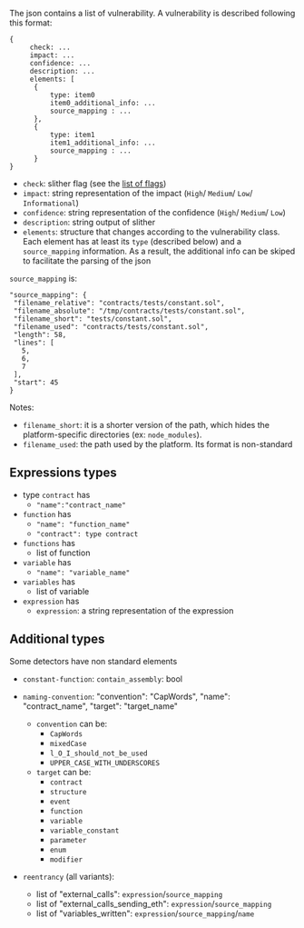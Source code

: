 The json contains a list of vulnerability. A vulnerability is described following this format:

```
{
     check: ...
     impact: ...
     confidence: ...
     description: ...
     elements: [     
      {
          type: item0 
          item0_additional_info: ...  
          source_mapping : ...
      },
      {
          type: item1
          item1_additional_info: ...  
          source_mapping : ...
      }
}
```
- `check`: slither flag (see the [list of flags](https://github.com/trailofbits/slither#detectors))
- `impact`: string representation of the impact (`High`/ `Medium`/ `Low`/ `Informational`)
- `confidence`: string representation of the confidence (`High`/ `Medium`/ `Low`)
- `description`: string output of slither
- `elements`: structure that changes according to the vulnerability class. Each element has at least its `type` (described below) and a `source_mapping` information. As a result, the additional info can be skiped to facilitate the parsing of the json

`source_mapping` is:
```
"source_mapping": {
 "filename_relative": "contracts/tests/constant.sol",
 "filename_absolute": "/tmp/contracts/tests/constant.sol",
 "filename_short": "tests/constant.sol",
 "filename_used": "contracts/tests/constant.sol",
 "length": 58,
 "lines": [
   5,
   6,
   7
 ],
 "start": 45
}
```

Notes:
- `filename_short`: it is a shorter version of the path, which hides the platform-specific directories (ex: `node_modules`). 
- `filename_used`: the path used by the platform. Its format is non-standard


## Expressions types
- type `contract` has
  - `"name":"contract_name"` 
- `function` has
  - `"name": "function_name"`
  - `"contract": type contract`
- `functions` has
  - list of function
- `variable` has 
   - `"name": "variable_name"`
- `variables` has
  - list of variable
- `expression` has
  - `expression`: a string representation of the expression

## Additional types
Some detectors have non standard elements
- `constant-function`: `contain_assembly`: bool
- `naming-convention`: "convention": "CapWords", "name": "contract_name", "target": "target_name"
  - `convention` can be:
    - `CapWords`
    - `mixedCase`
    - `l_O_I_should_not_be_used`
    - `UPPER_CASE_WITH_UNDERSCORES`
  - `target` can be:
    - `contract`
    - `structure`
    - `event`
    - `function`
    - `variable`
    - `variable_constant`
    - `parameter`
    - `enum`
    - `modifier`

- `reentrancy` (all variants): 
  - list of "external_calls": `expression`/`source_mapping`
  - list of "external_calls_sending_eth": `expression`/`source_mapping` 
  - list of "variables_written": `expression`/`source_mapping`/`name`

